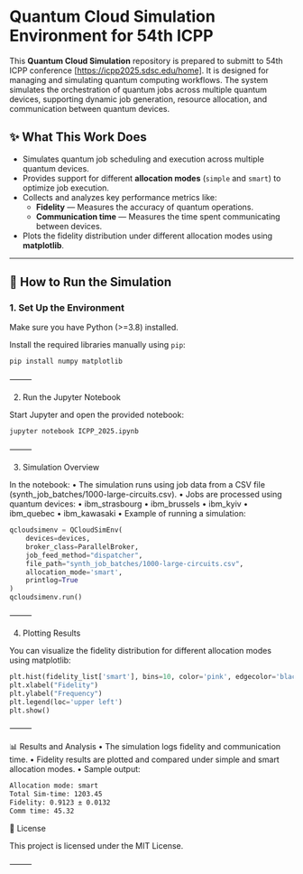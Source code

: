 # Quantum Cloud Simulation Environment for 54th ICPP 

This **Quantum Cloud Simulation** repository is prepared to submitt to 54th ICPP conference [https://icpp2025.sdsc.edu/home]. It is designed for managing and simulating quantum computing workflows. The system simulates the orchestration of quantum jobs across multiple quantum devices, supporting dynamic job generation, resource allocation, and communication between quantum devices.

## ✨ **What This Work Does**
- Simulates quantum job scheduling and execution across multiple quantum devices.
- Provides support for different **allocation modes** (`simple` and `smart`) to optimize job execution.
- Collects and analyzes key performance metrics like:
  - **Fidelity** — Measures the accuracy of quantum operations.
  - **Communication time** — Measures the time spent communicating between devices.
- Plots the fidelity distribution under different allocation modes using **matplotlib**.

---

## 🚀 **How to Run the Simulation**
### 1. **Set Up the Environment**
Make sure you have Python (>=3.8) installed.

Install the required libraries manually using `pip`:

```bash
pip install numpy matplotlib
```


⸻

2. Run the Jupyter Notebook

Start Jupyter and open the provided notebook:
```bash
jupyter notebook ICPP_2025.ipynb

```

⸻

3. Simulation Overview

In the notebook:
  • The simulation runs using job data from a CSV file (synth_job_batches/1000-large-circuits.csv).
  • Jobs are processed using quantum devices:
  • ibm_strasbourg
  • ibm_brussels
  • ibm_kyiv
  • ibm_quebec
  • ibm_kawasaki
  • Example of running a simulation:
```python
qcloudsimenv = QCloudSimEnv(
    devices=devices,
    broker_class=ParallelBroker,
    job_feed_method="dispatcher",
    file_path="synth_job_batches/1000-large-circuits.csv",
    allocation_mode='smart',
    printlog=True
)
qcloudsimenv.run()
```


⸻

4. Plotting Results

You can visualize the fidelity distribution for different allocation modes using matplotlib:
```python
plt.hist(fidelity_list['smart'], bins=10, color='pink', edgecolor='black', alpha=0.7, label='EASM')
plt.xlabel("Fidelity")
plt.ylabel("Frequency")
plt.legend(loc='upper left')
plt.show()
```


⸻

📊 Results and Analysis
  • The simulation logs fidelity and communication time.
  • Fidelity results are plotted and compared under simple and smart allocation modes.
  • Sample output:
```bash
Allocation mode: smart
Total Sim-time: 1203.45
Fidelity: 0.9123 ± 0.0132
Comm time: 45.32
```


📄 License

This project is licensed under the MIT License.

⸻
